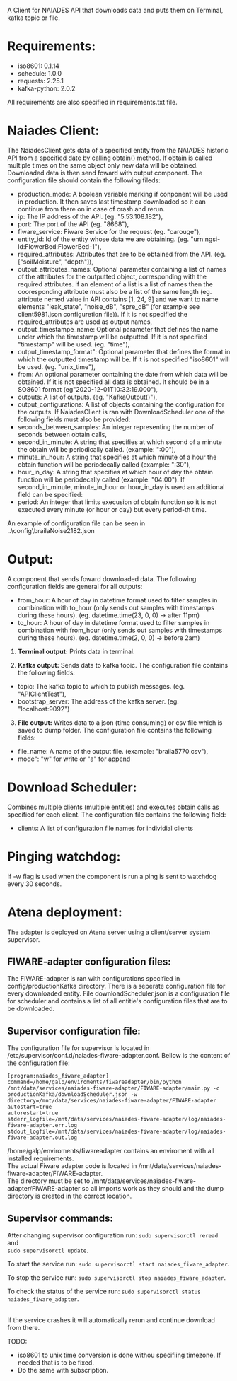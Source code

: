 A Client for NAIADES API that downloads data and puts them on Terminal, kafka topic or file.

# Requirements:
* iso8601: 0.1.14
* schedule: 1.0.0
* requests: 2.25.1
* kafka-python: 2.0.2

All requirements are also specified in requirements.txt file.

# Naiades Client:
The NaiadesClient gets data of a specified entity from the NAIADES historic API from a specified date by calling obtain() method. If obtain is called multiple times on the same object only new data will be obtained. Downloaded data is then send foward with output component.
The configuration file should contain the following fileds:
* production_mode: A boolean variable marking if conponent will be used in production. It then saves last timestamp downloaded so it can continue from there on in case of crash and rerun.
* ip: The IP address of the API. (eg. "5.53.108.182"),
* port: The port of the API (eg. "8668"),
* fiware_service: Fiware Service for the request (eg. "carouge"),
* entity_id: Id of the entity whose data we are obtaining. (eg. "urn:ngsi-ld:FlowerBed:FlowerBed-1"),
* required_attributes: Attributes that are to be obtained from the API. (eg. ["soilMoisture", "depth"]),
* output_attributes_names: Optional parameter containing a list of names of the attributes for the outputted object, corresponding with the required attributes. If an element of a list is a list of names then the cooresponding attribute must also be a list of the same length (eg. attribute nemed value in API contains [1, 24, 9] and we want to name elements "leak_state", "noise_dB", "spre_dB" (for example see client5981.json configuretion file)). If it is not specified the required_attributes are used as output names,
* output_timestampe_name: Optional parameter that defines the name under which the timestamp will be outputted. If it is not specified "timestamp" will be used. (eg. "time"),
* output_timestamp_format": Optional parameter that defines the format in which the outputted timestamp will be. If it is not specified "iso8601" will be used. (eg. "unix_time"),
* from: An optional parameter containing the date from which data will be obtained. If it is not specified all data is obtained. It should be in a SO8601 format (eg"2020-12-01T10:32:19.000"),
* outputs: A list of outputs. (eg. "KafkaOutput()"),
* output_configurations: A list of objects containing the configuration for the outputs.
If NaiadesClient is ran with DownloadScheduler one of the following fields must also be provided:
* seconds_between_samples: An integer representing the number of seconds between obtain calls,
* second_in_minute: A string that specifies at which second of a minute the obtain will be periodically called. (example: ":00"),
* minute_in_hour: A string that specifies at which minute of a hour the obtain function will be periodecally called (example: ":30"),
* hour_in_day: A string that specifies at which hour of day the obtain function will be periodecally called (example: "04:00").
If second_in_minute, minute_in_hour or hour_in_day is used an additional field can be specified:
* period: An integer that limits execusion of obtain function so it is not executed every minute (or hour or day) but every period-th time.

An example of configuration file can be seen in ..\config\brailaNoise2182.json

# Output:
A component that sends foward downloaded data. The following configuration fields are general for all outputs: 
* from_hour: A hour of day in datetime format used to filter samples in combination with to_hour (only sends out samples with timestamps during these hours). (eg. datetime.time(23, 0, 0) -> after 11pm)
* to_hour: A hour of day in datetime format used to filter samples in combination with from_hour (only sends out samples with timestamps during these hours). (eg. datetime.time(2, 0, 0) -> before 2am)

1. **Terminal output:** Prints data in terminal.

2. **Kafka output:** Sends data to kafka topic. The configuration file contains the following fields:
* topic: The kafka topic to which to publish messages. (eg. "APIClientTest"),
* bootstrap_server: The address of the kafka server. (eg. "localhost:9092")

3. **File output:** Writes data to a json (time consuming) or csv file which is saved to dump folder. The configuration file contains the following fields:
* file_name: A name of the output file. (example: "braila5770.csv"),
* mode": "w" for write or "a" for append

# Download Scheduler:
Combines multiple clients (multiple entities) and executes obtain calls as specified for each client. The configuration file contains the following field:
* clients: A list of configuration file names for individial clients 

# Pinging watchdog:
If -w flag is used when the component is run a ping is sent to watchdog every 30 seconds.

# Atena deployment:
The adapter is deployed on Atena server using a client/server system supervisor.

## FIWARE-adapter configuration files:
The FIWARE-adapter is ran with configurations specified in config/productionKafka directory. There is a seperate configuration file for every downloaded entity. File downloadScheduler.json is a configuration file for scheduler and contains a list of all entitie's configuration files that are to be downloaded. 

## Supervisor configuration file:
The configuration file for supervisor is located in /etc/supervisor/conf.d/naiades-fiware-adapter.conf. Bellow is the content of the configuration file:
```
[program:naiades_fiware_adapter]
command=/home/galp/enviroments/fiwareadapter/bin/python /mnt/data/services/naiades-fiware-adapter/FIWARE-adapter/main.py -c productionKafka/downloadScheduler.json -w
directory=/mnt/data/services/naiades-fiware-adapter/FIWARE-adapter
autostart=true
autorestart=true
stderr_logfile=/mnt/data/services/naiades-fiware-adapter/log/naiades-fiware-adapter.err.log
stdout_logfile=/mnt/data/services/naiades-fiware-adapter/log/naiades-fiware-adapter.out.log
```
/home/galp/enviroments/fiwareadapter contains an enviroment with all installed requirements. <br>
The actual Fiware adapter code is located in /mnt/data/services/naiades-fiware-adapter/FIWARE-adapter. <br>
The directory must be set to /mnt/data/services/naiades-fiware-adapter/FIWARE-adapter so all imports work as they should and the dump directory is created in the correct location.

## Supervisor commands:
After changing supervisor configuration run:
```sudo supervisorctl reread``` and <br>
```sudo supervisorctl update```. <br>

To start the service run:
```sudo supervisorctl start naiades_fiware_adapter```. <br>

To stop the service run:
```sudo supervisorctl stop naiades_fiware_adapter```. <br>

To check the status of the service run:
```sudo supervisorctl status naiades_fiware_adapter```.<br>
<br>

If the service crashes it will automatically rerun and continue download from there.

TODO:
* iso8601 to unix time conversion is done withou specifiing timezone. If needed that is to be fixed.
* Do the same with subscription.